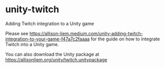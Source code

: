 # unity-twitch
Adding Twitch integration to a Unity game

Please see https://allison-liem.medium.com/unity-adding-twitch-integration-to-your-game-f47a7c2faaaa for the guide on how to integrate Twitch into a Unity game.

You can also download the Unity package at https://allisonliem.org/unity/twitch.unitypackage
